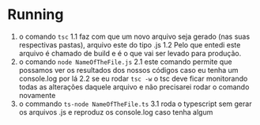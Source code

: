 # Running 

1. o comando `tsc`
    1.1 faz com que um novo arquivo seja gerado (nas suas respectivas pastas), arquivo este do tipo .js
    1.2 Pelo que entedi este arquivo é chamado de build e é o que vai ser levado para produção.
2. o comando `node NameOfTheFile.js`
    2.1 este comando permite que possamos ver os resultados dos nossos códigos caso eu tenha um console.log por lá
    2.2 se eu rodar `tsc -w` o tsc deve ficar monitorando todas as alterações daquele arquivo e não precisarei rodar o comando novamente
3. o commando `ts-node NameOfTheFile.ts`
    3.1 roda o typescript sem gerar os arquivos .js e reproduz os console.log caso tenha algum
